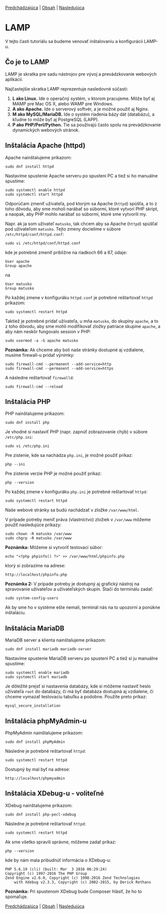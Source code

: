 [Predchádzajúca](03.md) | [Obsah](README.md) | [Nasledujúca](05.md)

# LAMP

V tejto časti tutoriálu sa budeme venovať inštalovaniu a konfigurácii LAMP-u.

## Čo je to LAMP

LAMP je skratka pre sadu nástrojov pre vývoj a prevádzkovanie webových aplikácií.

Najčastejšie skratka LAMP reprezentuje nasledovné súčasti:

1. **L ako Linux.** Ide o operačný systém, v ktorom pracujeme. Môže byť aj MAMP pre Mac OS X, alebo WAMP pre Windows.
2. **A ako Apache.** Ide o serverový softvér, a je možné použiť aj Nginx.
3. **M ako MySQL/MariaDB.** Ide o systém riadenia bázy dát (databázu), a kľudne to môže byť aj PostgreSQL (LAPP).
4. **P ako PHP/Perl/Python.** Tie sa používajú často spolu na prevádzkovanie dynamických webových stránok.

## Inštalácia Apache (httpd)

Apache nainštalujeme príkazom:

```
sudo dnf install httpd
```

Nastavíme spustenie Apache serveru po spustení PC a tiež si ho manuálne spustíme:

```
sudo systemctl enable httpd
sudo systemctl start httpd
```

Odporúčam zmeniť užívateľa, pod ktorým sa Apache (`httpd`) spúšťa, a to z toho dôvodu,
aby sme moholi narábať so súbormi, ktoré vytvorí PHP skript, a naopak, aby PHP mohlo
narábať so súbormi, ktoré sme vytvorili my.

Napr. ak ja som užívateľ `matusko`, tak chcem aby sa Apache (`httpd`) spúšťal pod užívateľom `matusko`.
Tejto zmeny docielime v súbore `/etc/httpd/conf/httpd.conf`:

```
sudo vi /etc/httpd/conf/httpd.conf
```

kde je potrebné zmeniť približne na riadkoch 66 a 67, údaje:

```
User apache
Group apache
```

na

```
User matusko
Group matusko
```

Po každej zmene v konfiguráku `httpd.conf` je potrebné reštartovať `httpd` príkazom:

```
sudo systemctl restart httpd
```

Taktiež je potrebné pridať užívateľa, u mňa `matusko`, do skupiny `apache`,
a to z toho dôvodu, aby sme mohli modifikovať zložky patriace skupine `apache`,
a aby nám neskôr fungovalo session v PHP:

```
sudo usermod -a -G apache matusko
```

**Poznámka:** Ak chceme aby boli naše stránky dostupné aj vzdialene, musíme firewall-u pridať výnimky:

```
sudo firewall-cmd --permanent --add-service=http
sudo firewall-cmd --permanent --add-service=https
```

A následne reštartovať `firewalld`:

```
sudo firewall-cmd --reload
```

## Inštalácia PHP

PHP nainštalujeme príkazom:

```
sudo dnf install php
```

Je vhodné si nastaviť PHP (napr. zapnúť zobrazovanie chýb) v súbore `/etc/php.ini`:

```
sudo vi /etc/php.ini
```

Pre zistenie, kde sa nachádza `php.ini`, je možné použiť príkaz:

```
php --ini
```

Pre zistenie verzie PHP je možné použiť príkaz:

```
php --version
```

Po každej zmene v konfiguráku `php.ini` je potrebné reštartovať `httpd`:

```
sudo systemctl restart httpd
```

Naše webové stránky sa budú nachádzať v zložke `/var/www/html`.

V prípade potreby meniť práva (vlastníctvo) zložiek v `/var/www` môžeme použiť nasledujúce príkazy:

```
sudo chown -R matusko /var/www
sudo chgrp -R matusko /var/www
```

**Poznámka:** Môžeme si vytvoriť testovací súbor:

```
echo "<?php phpinfo() ?>" >> /var/www/html/phpinfo.php
```

ktorý si zobrazíme na adrese:

```
http://localhost/phpinfo.php
```

**Poznámka 2:** V prípade potreby je dostupný aj grafický nástroj na spravovanie
užívateľov a užívateľských skupín. Stačí do terminálu zadať:

```
sudo system-config-users
```

Ak by sme ho v systéme ešte nemali, terminál nás na to upozorní a ponúkne inštaláciu.

## Inštalácia MariaDB

MariaDB server a klienta nainštalujeme príkazom:

```
sudo dnf install mariadb mariadb-server
```

Nastavíme spustenie MariaDB serveru po spustení PC a tiež si ju manuálne spustíme:

```
sudo systemctl enable mariadb
sudo systemctl start mariadb
```

Je dôležité prejsť si nastavenia databázy, kde si môžeme nastaviť heslo užívateľa `root` do databázy,
či má byť databáza dostupná aj vzdialene, či chceme vymazať testovaciu tabuľku a podobne. Použite preto príkaz:

```
mysql_secure_installation
```

## Inštalácia phpMyAdmin-u

PhpMyAdmin nainštalujeme príkazom:

```
sudo dnf install phpMyAdmin
```

Následne je potrebné reštartovať `httpd`:

```
sudo systemctl restart httpd
```

Dostupný by mal byť na adrese:

```
http://localhost/phpmyadmin
```

## Inštalácia XDebug-u - voliteľné

XDebug nainštalujeme príkazom:

```
sudo dnf install php-pecl-xdebug
```

Následne je potrebné reštartovať `httpd`:

```
sudo systemctl restart httpd
```

Ak sme všetko spravili správne, môžeme zadať príkaz:

```
php --version
```

kde by nám mala pribudnúť informácia o XDebug-u:

```
PHP 5.6.19 (cli) (built: Mar  3 2016 06:29:24)
Copyright (c) 1997-2016 The PHP Group
Zend Engine v2.6.0, Copyright (c) 1998-2016 Zend Technologies
    with Xdebug v2.3.3, Copyright (c) 2002-2015, by Derick Rethans
```

**Poznámka:** Pri spustenom XDebug bude Composer hlásiť, že ho to spomaľuje.

[Predchádzajúca](03.md) | [Obsah](README.md) | [Nasledujúca](05.md)
